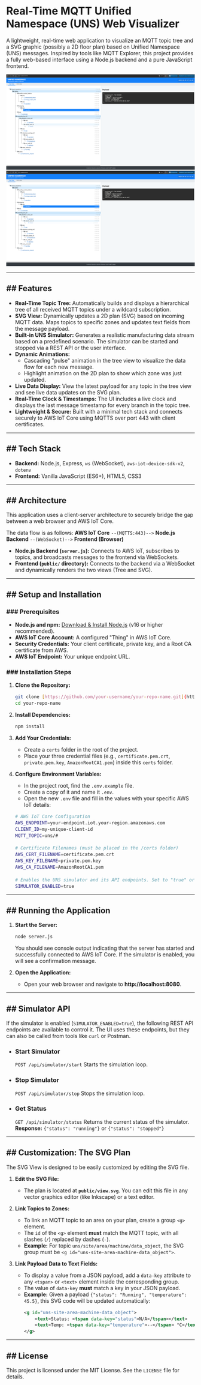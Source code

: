 # Real-Time MQTT Unified Namespace (UNS) Web Visualizer

A lightweight, real-time web application to visualize an MQTT topic tree and a SVG  graphic (possibly a 2D floor plan) based on Unified Namespace (UNS) messages. Inspired by tools like MQTT Explorer, this project provides a fully web-based interface using a Node.js backend and a pure JavaScript frontend.

![Application Screenshot1](./assets/screenshot1.png)
![Application Screenshot2](./assets/screenshot1.png)

---

## ## Features

* **Real-Time Topic Tree:** Automatically builds and displays a hierarchical tree of all received MQTT topics under a wildcard subscription.
* **SVG View:** Dynamically updates a 2D plan (SVG) based on incoming MQTT data. Maps topics to specific zones and updates text fields from the message payload.
* **Built-in UNS Simulator:** Generates a realistic manufacturing data stream based on a predefined scenario. The simulator can be started and stopped via a REST API or the user interface.
* **Dynamic Animations:**
    * Cascading "pulse" animation in the tree view to visualize the data flow for each new message.
    * Highlight animation on the 2D plan to show which zone was just updated.
* **Live Data Display:** View the latest payload for any topic in the tree view and see live data updates on the SVG plan.
* **Real-Time Clock & Timestamps:** The UI includes a live clock and displays the last message timestamp for every branch in the topic tree.
* **Lightweight & Secure:** Built with a minimal tech stack and connects securely to AWS IoT Core using MQTTS over port 443 with client certificates.

---

## ## Tech Stack

* **Backend:** Node.js, Express, `ws` (WebSocket), `aws-iot-device-sdk-v2`, `dotenv`
* **Frontend:** Vanilla JavaScript (ES6+), HTML5, CSS3

---

## ## Architecture

This application uses a client-server architecture to securely bridge the gap between a web browser and AWS IoT Core.

The data flow is as follows:
**AWS IoT Core** `--(MQTTS:443)-->` **Node.js Backend** `--(WebSocket)-->` **Frontend (Browser)**

* **Node.js Backend (`server.js`):** Connects to AWS IoT, subscribes to topics, and broadcasts messages to the frontend via WebSockets.
* **Frontend (`public/` directory):** Connects to the backend via a WebSocket and dynamically renders the two views (Tree and SVG).

---

## ## Setup and Installation

### ### Prerequisites

* **Node.js and npm:** [Download & Install Node.js](https://nodejs.org/) (v16 or higher recommended).
* **AWS IoT Core Account:** A configured "Thing" in AWS IoT Core.
* **Security Credentials:** Your client certificate, private key, and a Root CA certificate from AWS.
* **AWS IoT Endpoint:** Your unique endpoint URL.

### ### Installation Steps

1.  **Clone the Repository:**
    ```bash
    git clone [https://github.com/your-username/your-repo-name.git](https://github.com/your-username/your-repo-name.git)
    cd your-repo-name
    ```

2.  **Install Dependencies:**
    ```bash
    npm install
    ```

3.  **Add Your Credentials:**
    * Create a `certs` folder in the root of the project.
    * Place your three credential files (e.g., `certificate.pem.crt`, `private.pem.key`, `AmazonRootCA1.pem`) inside this `certs` folder.

4.  **Configure Environment Variables:**
    * In the project root, find the `.env.example` file.
    * Create a copy of it and name it `.env`.
    * Open the new `.env` file and fill in the values with your specific AWS IoT details:

    ```bash
    # AWS IoT Core Configuration
    AWS_ENDPOINT=your-endpoint.iot.your-region.amazonaws.com
    CLIENT_ID=my-unique-client-id
    MQTT_TOPIC=uns/#

    # Certificate Filenames (must be placed in the /certs folder)
    AWS_CERT_FILENAME=certificate.pem.crt
    AWS_KEY_FILENAME=private.pem.key
    AWS_CA_FILENAME=AmazonRootCA1.pem

    # Enables the UNS simulator and its API endpoints. Set to "true" or "false".
    SIMULATOR_ENABLED=true

    ```

---

## ## Running the Application

1.  **Start the Server:**
    ```bash
    node server.js
    ```
    You should see console output indicating that the server has started and successfully connected to AWS IoT Core. If the simulator is enabled, you will see a confirmation message.

2.  **Open the Application:**
    * Open your web browser and navigate to **http://localhost:8080**.

---

## ## Simulator API

If the simulator is enabled (`SIMULATOR_ENABLED=true`), the following REST API endpoints are available to control it. The UI uses these endpoints, but they can also be called from tools like `curl` or Postman.

* ### Start Simulator
    `POST /api/simulator/start`
    Starts the simulation loop.

* ### Stop Simulator
    `POST /api/simulator/stop`
    Stops the simulation loop.

* ### Get Status
    `GET /api/simulator/status`
    Returns the current status of the simulator.
    **Response:** `{"status": "running"}` or `{"status": "stopped"}`

---

## ## Customization: The SVG Plan

The SVG View is designed to be easily customized by editing the SVG file.

1.  **Edit the SVG File:**
    * The plan is located at **`public/view.svg`**. You can edit this file in any vector graphics editor (like Inkscape) or a text editor.

2.  **Link Topics to Zones:**
    * To link an MQTT topic to an area on your plan, create a group `<g>` element.
    * The `id` of the `<g>` element **must** match the MQTT topic, with all slashes (`/`) replaced by dashes (`-`).
    * **Example:** For topic `uns/site/area/machine/data_object`, the SVG group must be `<g id="uns-site-area-machine-data_object">`.

3.  **Link Payload Data to Text Fields:**
    * To display a value from a JSON payload, add a `data-key` attribute to any `<tspan>` or `<text>` element inside the corresponding group.
    * The value of `data-key` **must** match a key in your JSON payload.
    * **Example:** Given a payload `{"status": "Running", "temperature": 45.5}`, this SVG code will be updated automatically:
        ```xml
        <g id="uns-site-area-machine-data_object">
            <text>Status: <tspan data-key="status">N/A</tspan></text>
            <text>Temp: <tspan data-key="temperature">--</tspan> °C</text>
        </g>
        ```

---

## ## License

This project is licensed under the MIT License. See the `LICENSE` file for details.